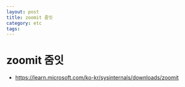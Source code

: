 ```yaml
---
layout: post
title: zoomit 줌잇
category: etc
tags: 
---
```


# zoomit 줌잇
* <https://learn.microsoft.com/ko-kr/sysinternals/downloads/zoomit>

